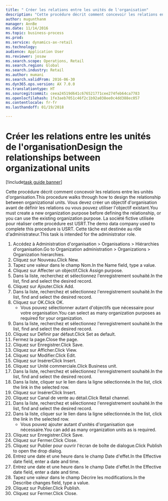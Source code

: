 ```yaml
--- 
title: " Créer les relations entre les unités de l'organisation"
description: "Cette procédure décrit comment concevoir les relations entre les unités d'organisation."
author: mugunthanm
manager: AnnBe
ms.date: 11/14/2016
ms.topic: business-process
ms.prod: 
ms.service: dynamics-ax-retail
ms.technology: 
audience: Application User
ms.reviewer: josaw
ms.search.scope: Operations, Retail
ms.search.region: Global
ms.search.industry: Retail
ms.author: mumani
ms.search.validFrom: 2016-06-30
ms.dyn365.ops.version: AX 7.0.0
ms.translationtype: HT
ms.sourcegitcommit: ceea24519d641c676521771cee274feb64ca7783
ms.openlocfilehash: 1fe3aeb7051c46f2c1b92a038ee0c4dd388ec057
ms.contentlocale: fr-fr
ms.lasthandoff: 01/19/2018

---
```

# <a name="design-the-relationships-between-organizational-units"></a><span data-ttu-id="1ece2-103"> Créer les relations entre les unités de l'organisation</span><span class="sxs-lookup"><span data-stu-id="1ece2-103">Design the relationships between organizational units</span></span>

[!include[task guide banner](../includes/task-guide-banner.md)]

<span data-ttu-id="1ece2-104">Cette procédure décrit comment concevoir les relations entre les unités d'organisation.</span><span class="sxs-lookup"><span data-stu-id="1ece2-104">This procedure walks through how to design the relationship between organizational units.</span></span> <span data-ttu-id="1ece2-105">Vous devez créer un objectif d'organisation avant de définir les relations ou vous pouvez utiliser l'objectif existant.</span><span class="sxs-lookup"><span data-stu-id="1ece2-105">You must create a new organization purpose before defining the relationship, or you can use the existing organization purpose.</span></span> <span data-ttu-id="1ece2-106">La société fictive utilisée pour réaliser cette procédure est USRT.</span><span class="sxs-lookup"><span data-stu-id="1ece2-106">The demo data company used to complete this procedure is USRT.</span></span> <span data-ttu-id="1ece2-107">Cette tâche est destinée au rôle d'administrateur.</span><span class="sxs-lookup"><span data-stu-id="1ece2-107">This task is intended for the administrator role.</span></span>

1. <span data-ttu-id="1ece2-108">Accédez à Administration d'organisation > Organisations > Hiérarchies d'organisation.</span><span class="sxs-lookup"><span data-stu-id="1ece2-108">Go to Organization administration > Organizations > Organization hierarchies.</span></span>
2. <span data-ttu-id="1ece2-109">Cliquez sur Nouveau.</span><span class="sxs-lookup"><span data-stu-id="1ece2-109">Click New.</span></span>
3. <span data-ttu-id="1ece2-110">Tapez une valeur dans le champ Nom.</span><span class="sxs-lookup"><span data-stu-id="1ece2-110">In the Name field, type a value.</span></span>
4. <span data-ttu-id="1ece2-111">Cliquez sur Affecter un objectif.</span><span class="sxs-lookup"><span data-stu-id="1ece2-111">Click Assign purpose.</span></span>
5. <span data-ttu-id="1ece2-112">Dans la liste, recherchez et sélectionnez l'enregistrement souhaité.</span><span class="sxs-lookup"><span data-stu-id="1ece2-112">In the list, find and select the desired record.</span></span>
6. <span data-ttu-id="1ece2-113">Cliquez sur Ajouter.</span><span class="sxs-lookup"><span data-stu-id="1ece2-113">Click Add.</span></span>
7. <span data-ttu-id="1ece2-114">Dans la liste, recherchez et sélectionnez l'enregistrement souhaité.</span><span class="sxs-lookup"><span data-stu-id="1ece2-114">In the list, find and select the desired record.</span></span>
8. <span data-ttu-id="1ece2-115">Cliquez sur OK.</span><span class="sxs-lookup"><span data-stu-id="1ece2-115">Click OK.</span></span>
    * <span data-ttu-id="1ece2-116">Vous pouvez sélectionner autant d'objectifs que nécessaire pour votre organisation.</span><span class="sxs-lookup"><span data-stu-id="1ece2-116">You can select as many organization purposes as required for your organization.</span></span>  
9. <span data-ttu-id="1ece2-117">Dans la liste, recherchez et sélectionnez l'enregistrement souhaité.</span><span class="sxs-lookup"><span data-stu-id="1ece2-117">In the list, find and select the desired record.</span></span>
10. <span data-ttu-id="1ece2-118">Cliquez sur Définir par défaut.</span><span class="sxs-lookup"><span data-stu-id="1ece2-118">Click Set as default.</span></span>
11. <span data-ttu-id="1ece2-119">Fermez la page.</span><span class="sxs-lookup"><span data-stu-id="1ece2-119">Close the page.</span></span>
12. <span data-ttu-id="1ece2-120">Cliquez sur Enregistrer.</span><span class="sxs-lookup"><span data-stu-id="1ece2-120">Click Save.</span></span>
13. <span data-ttu-id="1ece2-121">Cliquez sur Afficher.</span><span class="sxs-lookup"><span data-stu-id="1ece2-121">Click View.</span></span>
14. <span data-ttu-id="1ece2-122">Cliquez sur Modifier.</span><span class="sxs-lookup"><span data-stu-id="1ece2-122">Click Edit.</span></span>
15. <span data-ttu-id="1ece2-123">Cliquez sur Insérer</span><span class="sxs-lookup"><span data-stu-id="1ece2-123">Click Insert.</span></span>
16. <span data-ttu-id="1ece2-124">Cliquez sur Unité commerciale.</span><span class="sxs-lookup"><span data-stu-id="1ece2-124">Click Business unit.</span></span>
17. <span data-ttu-id="1ece2-125">Dans la liste, recherchez et sélectionnez l'enregistrement souhaité.</span><span class="sxs-lookup"><span data-stu-id="1ece2-125">In the list, find and select the desired record.</span></span>
18. <span data-ttu-id="1ece2-126">Dans la liste, cliquer sur le lien dans la ligne sélectionnée.</span><span class="sxs-lookup"><span data-stu-id="1ece2-126">In the list, click the link in the selected row.</span></span>
19. <span data-ttu-id="1ece2-127">Cliquez sur Insérer</span><span class="sxs-lookup"><span data-stu-id="1ece2-127">Click Insert.</span></span>
20. <span data-ttu-id="1ece2-128">Cliquez sur Canal de vente au détail.</span><span class="sxs-lookup"><span data-stu-id="1ece2-128">Click Retail channel.</span></span>
21. <span data-ttu-id="1ece2-129">Dans la liste, recherchez et sélectionnez l'enregistrement souhaité.</span><span class="sxs-lookup"><span data-stu-id="1ece2-129">In the list, find and select the desired record.</span></span>
22. <span data-ttu-id="1ece2-130">Dans la liste, cliquer sur le lien dans la ligne sélectionnée.</span><span class="sxs-lookup"><span data-stu-id="1ece2-130">In the list, click the link in the selected row.</span></span>
    * <span data-ttu-id="1ece2-131">Vous pouvez ajouter autant d'unités d'organisation que nécessaire.</span><span class="sxs-lookup"><span data-stu-id="1ece2-131">You can add as many organization units as is required.</span></span>  
23. <span data-ttu-id="1ece2-132">Cliquez sur Enregistrer.</span><span class="sxs-lookup"><span data-stu-id="1ece2-132">Click Save.</span></span>
24. <span data-ttu-id="1ece2-133">Cliquez sur Fermer.</span><span class="sxs-lookup"><span data-stu-id="1ece2-133">Click Close.</span></span>
25. <span data-ttu-id="1ece2-134">Cliquez sur Publier pour ouvrir l'écran de boîte de dialogue.</span><span class="sxs-lookup"><span data-stu-id="1ece2-134">Click Publish to open the drop dialog.</span></span>
26. <span data-ttu-id="1ece2-135">Entrez une date et une heure dans le champ Date d'effet.</span><span class="sxs-lookup"><span data-stu-id="1ece2-135">In the Effective date field, enter a date and time.</span></span>
27. <span data-ttu-id="1ece2-136">Entrez une date et une heure dans le champ Date d'effet.</span><span class="sxs-lookup"><span data-stu-id="1ece2-136">In the Effective date field, enter a date and time.</span></span>
28. <span data-ttu-id="1ece2-137">Tapez une valeur dans le champ Décrire les modifications.</span><span class="sxs-lookup"><span data-stu-id="1ece2-137">In the Describe changes field, type a value.</span></span>
29. <span data-ttu-id="1ece2-138">Cliquez sur Publier.</span><span class="sxs-lookup"><span data-stu-id="1ece2-138">Click Publish.</span></span>
30. <span data-ttu-id="1ece2-139">Cliquez sur Fermer.</span><span class="sxs-lookup"><span data-stu-id="1ece2-139">Click Close.</span></span>


